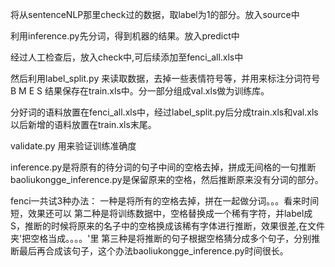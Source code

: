 将从sentenceNLP那里check过的数据，取label为1的部分。放入source中


利用inference.py先分词，得到机器的结果。放入predict中

经过人工检查后，放入check中,可后续添加至fenci_all.xls中



然后利用label_split.py 来读取数据，去掉一些表情符号等，并用来标注分词符号B M E S
结果保存在train.xls中。分一部分组成val.xls做为训练库。

分好词的语料放置在fenci_all.xls中，经过label_split.py后分成train.xls和val.xls
以后新增的语料放置在train.xls末尾。

validate.py 用来验证训练准确度

inference.py是将原有的待分词的句子中间的空格去掉，拼成无间格的一句推断
baoliukongge_inference.py是保留原来的空格，然后推断原来没有分词的部分。

fenci一共试3种办法：
一种是将所有的空格去掉，拼在一起做分词。。。看来时间短，效果还可以
第二种是将训练数据中，空格替换成一个稀有字符，并label成S，推断的时候将原来的名子中的空格换成该稀有字体进行推断，效果很差,在文件夹'把空格当成。。。。'里
第三种是将推断的句子根据空格猜分成多个句子，分别推断最后再合成该句子，这个办法baoliukongge_inference.py时间很长。

